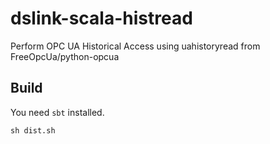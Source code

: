 # dslink-scala-histread
Perform OPC UA Historical Access using uahistoryread from FreeOpcUa/python-opcua

## Build

You need `sbt` installed.

```sh-session
sh dist.sh
```
